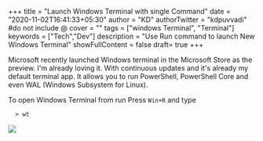 +++
title = "Launch Windows Terminal with single Command"
date = "2020-11-02T16:41:33+05:30"
author = "KD"
authorTwitter = "kdpuvvadi" #do not include @
cover = ""
tags = ["windows Terminal", "Terminal"]
keywords = ["Tech","Dev"]
description = "Use Run command to launch New Windows Terminal"
showFullContent = false
draft= true
+++


Microsoft recently launched Windows terminal in the Microsoft Store as the preview. I'm already loving it. With continuous updates and it's already my default terminal app. It allows you to run PowerShell, PowerShell Core and even WAL (Windows Subsystem for Linux).

To open Windows Terminal from run Press `Win+R` and type

```html
  > wt
```

![](/image/windows-terminal.gif)

